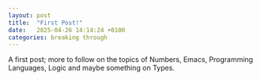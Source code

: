 ```yaml
---
layout: post
title:  "First Post!"
date:   2025-04-26 14:14:24 +0100
categories: breaking through
---
```


A first post; more to follow on the topics of Numbers, Emacs, Programming Languages, Logic and maybe something on Types. 

